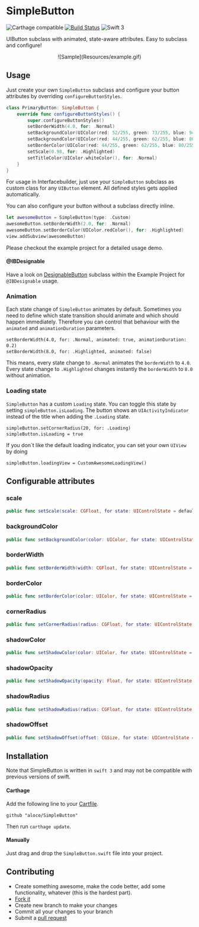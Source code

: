 # SimpleButton

![Carthage compatible](https://img.shields.io/badge/Carthage-compatible-4BC51D.svg?style=flat)
[![Build Status](https://travis-ci.org/aloco/SimpleButton.svg?branch=swift-3)](https://travis-ci.org/aloco/SimpleButton)
![Swift 3](https://img.shields.io/badge/Swift-3-orange.svg)


UIButton subclass with animated, state-aware attributes. Easy to subclass and configure!

<center>
![Sample](Resources/example.gif)
</center>

## Usage

Just create your own `SimpleButton` subclass and configure your button attributes by overriding `configureButtonStyles`.

```swift
class PrimaryButton: SimpleButton {
    override func configureButtonStyles() {
        super.configureButtonStyles()
		setBorderWidth(4.0, for: .Normal)
        setBackgroundColor(UIColor(red: 52/255, green: 73/255, blue: 94/255, alpha: 1.0), for: .Normal)
        setBackgroundColor(UIColor(red: 44/255, green: 62/255, blue: 80/255, alpha: 1.0), for: .Highlighted)
        setBorderColor(UIColor(red: 44/255, green: 62/255, blue: 80/255, alpha: 1.0), for: .Normal)
        setScale(0.98, for: .Highlighted)
        setTitleColor(UIColor.whiteColor(), for: .Normal)
    }
}
```
For usage in Interfacebuilder, just use your `SimpleButton` subclass as custom class for any `UIButton` element. All defined styles gets applied automatically.


You can also configure your button without a subclass directly inline.

```swift
let awesomeButton = SimpleButton(type: .Custom)
awesomeButton.setBorderWidth(2.0, for: .Normal)
awesomeButton.setBorderColor(UIColor.redColor(), for: .Highlighted)
view.addSubview(awesomeButton)
```
Please checkout the example project for a detailed usage demo.

#### @IBDesignable

Have a look on [DesignableButton](Example/DesignableButton.swift) subclass within the Example Project for `@IBDesignable` usage.

### Animation
Each state change of `SimpleButton` animates by default. Sometimes you need to define which state transition should animate and which should happen immediately. Therefore you can control that behaviour with the `animated` and `animationDuration` parameters. 

```
setBorderWidth(4.0, for: .Normal, animated: true, animationDuration: 0.2)
setBorderWidth(8.0, for: .Highlighted, animated: false)

```
This means, every state change to `.Normal` animates the `borderWidth` to `4.0`. 
Every state change to `.Highlighted` changes instantly the `borderWidth` to `8.0` without animation.

### Loading state

`SimpleButton` has a custom `Loading` state. You can toggle this state by setting `simpleButton.isLoading`. The button shows an `UIActivityIndicator` instead of the title when adding the `.Loading` state.

```
simpleButton.setCornerRadius(20, for: .Loading)
simpleButton.isLoading = true

```
If you don´t like the default loading indicator, you can set your own `UIView` by doing
```
simpleButton.loadingView = CustomAwesomeLoadingView()
```


## Configurable attributes


### scale

```swift
public func setScale(scale: CGFloat, for state: UIControlState = default, animated: Bool = default, animationDuration: NSTimeInterval? = default)
```

### backgroundColor

```swift
public func setBackgroundColor(color: UIColor, for state: UIControlState = default, animated: Bool = default, animationDuration: NSTimeInterval? = default)
```

### borderWidth

```swift
public func setBorderWidth(width: CGFloat, for state: UIControlState = default, animated: Bool = default, animationDuration: NSTimeInterval? = default)
```

### borderColor

```swift
public func setBorderColor(color: UIColor, for state: UIControlState = default, animated: Bool = default, animationDuration: NSTimeInterval? = default)
```

### cornerRadius
```swift
public func setCornerRadius(radius: CGFloat, for state: UIControlState = default, animated: Bool = default, animationDuration: NSTimeInterval? = default)
```

### shadowColor
```swift
public func setShadowColor(color: UIColor, for state: UIControlState = default, animated: Bool = default, animationDuration: NSTimeInterval? = default)
```

### shadowOpacity
```swift
public func setShadowOpacity(opacity: Float, for state: UIControlState = default, animated: Bool = default, animationDuration: NSTimeInterval? = default)
```

### shadowRadius
```swift
public func setShadowRadius(radius: CGFloat, for state: UIControlState = default, animated: Bool = default, animationDuration: NSTimeInterval? = default)
```

### shadowOffset
```swift
public func setShadowOffset(offset: CGSize, for state: UIControlState = default, animated: Bool = default, animationDuration: NSTimeInterval? = default)
```

## Installation

Note that SimpleButton is written in `swift 3` and may not be compatible with previous versions of swift. 


#### Carthage

Add the following line to your [Cartfile](https://github.com/Carthage/Carthage/blob/master/Documentation/Artifacts.md#cartfile).

```
github "aloco/SimpleButton"
```

Then run `carthage update`.

#### Manually

Just drag and drop the `SimpleButton.swift` file into  your project.


## Contributing

* Create something awesome, make the code better, add some functionality,
  whatever (this is the hardest part).
* [Fork it](http://help.github.com/forking/)
* Create new branch to make your changes
* Commit all your changes to your branch
* Submit a [pull request](http://help.github.com/pull-requests/)
